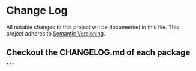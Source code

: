 # Change Log

All notable changes to this project will be documented in this file.
This project adheres to [Semantic Versioning](http://semver.org/).

## Checkout the CHANGELOG.md of each package …
